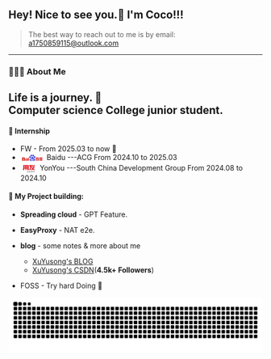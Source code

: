 ## Hey! Nice to see you.👋 I'm Coco!!! 
> The best way to reach out to me is by email: a1750859115@outlook.com
---
### 👨🏻‍💻  About Me
**Life is a journey. 🧗** <br>
**Computer science College junior student.**
--- 
#### 📑 Internship
- FW  - From 2025.03 to now 💪
- <div align="left"><img align="center" src="static/baidu-logo-Photoroom.png" height="20px" /> Baidu  ---ACG  From 2024.10 to 2025.03
- <div align="left"><img align="center" src="static/yonyou-logo-Photoroom.png" height="20px" /> YonYou  ---South China Development Group  From 2024.08 to 2024.10

#### 🥳 My Project building:

- **Spreading cloud** - GPT Feature.

- **EasyProxy** - NAT e2e.

- **blog** - some notes & more about me 
  - [XuYusong's BLOG](https://blog.xuyusong.xyz/)
  - [XuYusong's CSDN](https://blog.csdn.net/2201_75299492)(**4.5k+ Followers**)

- FOSS - Try hard Doing 💪


<picture>
  <source media="(prefers-color-scheme: dark)" srcset="https://raw.githubusercontent.com/cocobond/cocobond/output/github-contribution-grid-snake-dark.svg">
  <source media="(prefers-color-scheme: light)" srcset="https://raw.githubusercontent.com/cocobond/cocobond/output/github-contribution-grid-snake.svg">
  <img alt="github-snake" src="https://raw.githubusercontent.com/cocobond/cocobond/output/github-contribution-grid-snake.svg" />
</picture>






